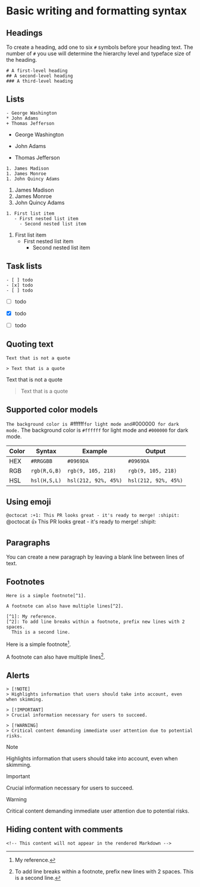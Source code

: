 # Basic writing and formatting syntax

## Headings
To create a heading, add one to six `#` symbols before your heading text. The number of `#` you use will determine the hierarchy level and typeface size of the heading.
```
# A first-level heading
## A second-level heading
### A third-level heading
```

## Lists
```
- George Washington
* John Adams
+ Thomas Jefferson
```
- George Washington
* John Adams
+ Thomas Jefferson

```
1. James Madison
1. James Monroe
1. John Quincy Adams
```
1. James Madison
2. James Monroe
3. John Quincy Adams
```
1. First list item
   - First nested list item
     - Second nested list item
```
1. First list item
   - First nested list item
     - Second nested list item

## Task lists
```
- [ ] todo
- [x] todo
- [ ] todo
```
- [ ] todo
- [x] todo
- [ ] todo


## Quoting text
```
Text that is not a quote

> Text that is a quote
```
Text that is not a quote

> Text that is a quote


## Supported color models
`The background color is `#ffffff` for light mode and `#000000` for dark mode.`
The background color is `#ffffff` for light mode and `#000000` for dark mode.

Color	| Syntax	        | Example                   | Output                |
--------|-------------------|---------------------------|-----------------------|
HEX     | ```#RRGGBB```     | ```#0969DA```             | `#0969DA`             |
RGB     | ```rgb(R,G,B)```  | ```rgb(9, 105, 218)```    | `rgb(9, 105, 218)`    |
HSL     | ```hsl(H,S,L)```  | ```hsl(212, 92%, 45%)```  | `hsl(212, 92%, 45%)`  |


## Using emoji
`@octocat :+1: This PR looks great - it's ready to merge! :shipit:`
@octocat :+1: This PR looks great - it's ready to merge! :shipit:

## Paragraphs
You can create a new paragraph by leaving a blank line between lines of text.


## Footnotes
```
Here is a simple footnote[^1].

A footnote can also have multiple lines[^2].

[^1]: My reference.
[^2]: To add line breaks within a footnote, prefix new lines with 2 spaces.
  This is a second line.
```
Here is a simple footnote[^1].

A footnote can also have multiple lines[^2].

[^1]: My reference.
[^2]: To add line breaks within a footnote, prefix new lines with 2 spaces.
  This is a second line.


## Alerts
```
> [!NOTE]
> Highlights information that users should take into account, even when skimming.

> [!IMPORTANT]
> Crucial information necessary for users to succeed.

> [!WARNING]
> Critical content demanding immediate user attention due to potential risks.
```
> [!NOTE]
> Highlights information that users should take into account, even when skimming.

> [!IMPORTANT]
> Crucial information necessary for users to succeed.

> [!WARNING]
> Critical content demanding immediate user attention due to potential risks.

## Hiding content with comments
`<!-- This content will not appear in the rendered Markdown -->`
